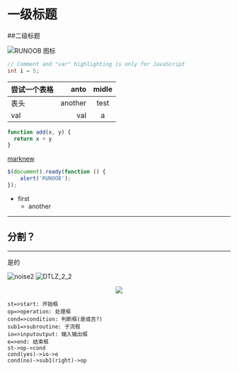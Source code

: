   
一级标题
==================
  
##二级标题

  
![RUNOOB 图标](http://static.runoob.com/images/runoob-logo.png )
  
```c++
// Comment and "var" highlighting is only for JavaScript
int i = 5;
```
  
| **尝试一个表格** |    anto | midle |
| ---------------- | ------: | :---: |
| 表头             | another | test  |
| val              |     val |   a   |
  
  
```javascript
function add(x, y) {
  return x + y
}
```
  
[marknew](https://shd101wyy.github.io/markdown-preview-enhanced/#/zh-cn/usages?id=%e5%91%bd%e4%bb%a4 )
  
```js
$(document).ready(function () {
    alert('RUNOOB');
});
```
  
* first
  * another
  
---
##  分割？
  
  
---
是的
  
![noise2](https://i.loli.net/2020/03/18/nmM2qidtvzNUyw5.jpg )
![DTLZ_2_2](https://i.loli.net/2020/03/18/HKsvmLFejSyYZAO.png )
  
<p align="center"><img src="https://latex.codecogs.com/gif.latex?&#x5C;frac{d}{dx}e{ax}=ae{ax}&#x5C;quad%20&#x5C;sum_{i=1}^{n}{(X_i%20-%20&#x5C;overline{X})^2}"/></p>  
  
  
```flow
st=>start: 开始框
op=>operation: 处理框
cond=>condition: 判断框(是或否?)
sub1=>subroutine: 子流程
io=>inputoutput: 输入输出框
e=>end: 结束框
st->op->cond
cond(yes)->io->e
cond(no)->sub1(right)->op
```
  
